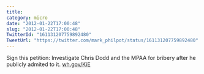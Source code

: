 ```yaml
---
title: 
category: micro
date: "2012-01-22T17:00:48"
slug: "2012-01-22T17:00:48"
TwitterId: "161131207759892480"
TweetUrl: "https://twitter.com/mark_philpot/status/161131207759892480"
---
```


Sign this petition: Investigate Chris Dodd and the MPAA for bribery after he
publicly admited to it. [wh.gov/KiE](http://wh.gov/KiE)
